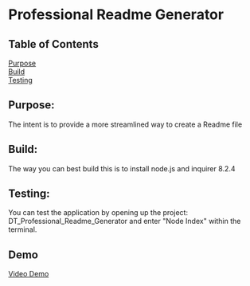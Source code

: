 # Professional Readme Generator

## Table of Contents

[Purpose](#Purpose) <br>
[Build](#Build) <br>
[Testing](#Testing) <br>

## Purpose:

The intent is to provide a more streamlined way to create a Readme file

## Build:

The way you can best build this is to install node.js and inquirer 8.2.4

## Testing:

You can test the application by opening up the project: DT_Professional_Readme_Generator and enter "Node Index" within the terminal.

## Demo

[Video Demo](https://drive.google.com/file/d/1fAd8YbDCJXy7mRhsY9RB9cu6IpKPalK-/view?usp=drive_link)
